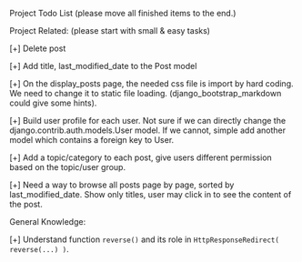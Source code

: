 Project Todo List (please move all finished items to the end.) 

Project Related: (please start with small & easy tasks)

[+] Delete post

[+] Add title, last_modified_date to the Post model

[+] On the display_posts page, the needed css file is import by hard coding.  We need to change it to static file loading. (django_bootstrap_markdown could give some hints).

[+] Build user profile for each user. Not sure if we can directly change the django.contrib.auth.models.User model.  If we cannot, simple add another model which contains a foreign key to User.

[+] Add a topic/category to each post, give users different permission based on the topic/user group.

[+] Need a way to browse all posts page by page, sorted by last_modified_date.  Show only titles, user may click in to see the content of the post.

General Knowledge:

[+] Understand function `reverse()` and its role in `HttpResponseRedirect( reverse(...) )`.

